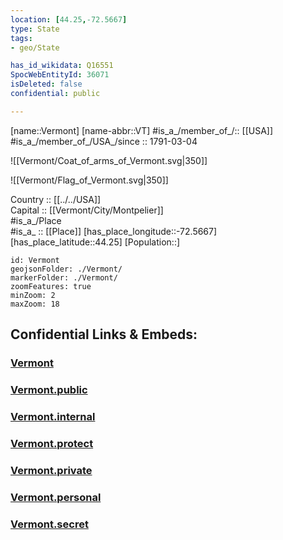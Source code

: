 ```yaml
---
location: [44.25,-72.5667] 
type: State
tags:
- geo/State

has_id_wikidata: Q16551 
SpocWebEntityId: 36071
isDeleted: false
confidential: public

---
```

[name::Vermont] 
[name-abbr::VT] 
#is_a_/member_of_/:: [[USA]]
#is_a_/member_of_/USA_/since :: 1791-03-04


![[Vermont/Coat_of_arms_of_Vermont.svg|350]] 

![[Vermont/Flag_of_Vermont.svg|350]] 


Country :: [[../../USA]]  
Capital :: [[Vermont/City/Montpelier]]  
#is_a_/Place  
#is_a_ :: [[Place]] 
[has_place_longitude::-72.5667] 
[has_place_latitude::44.25] 
[Population::] 



```leaflet
id: Vermont
geojsonFolder: ./Vermont/
markerFolder: ./Vermont/
zoomFeatures: true 
minZoom: 2 
maxZoom: 18
```


## Confidential Links & Embeds: 

### [Vermont](/_Standards/Earth/Continent/America~North/USA/USA~Eastern/Vermont.md) 

### [Vermont.public](/_public/Earth/Continent/America~North/USA/USA~Eastern/Vermont.public.md) 

### [Vermont.internal](/_internal/Earth/Continent/America~North/USA/USA~Eastern/Vermont.internal.md) 

### [Vermont.protect](/_protect/Earth/Continent/America~North/USA/USA~Eastern/Vermont.protect.md) 

### [Vermont.private](/_private/Earth/Continent/America~North/USA/USA~Eastern/Vermont.private.md) 

### [Vermont.personal](/_personal/Earth/Continent/America~North/USA/USA~Eastern/Vermont.personal.md) 

### [Vermont.secret](/_secret/Earth/Continent/America~North/USA/USA~Eastern/Vermont.secret.md)

